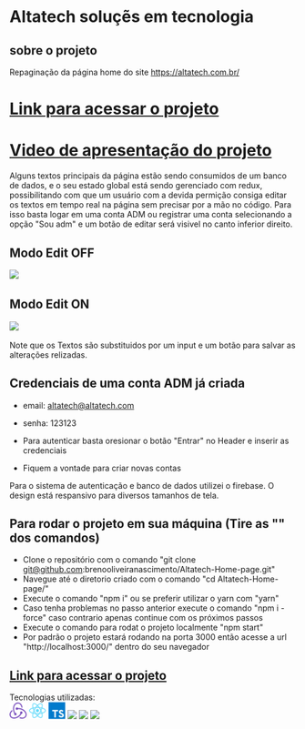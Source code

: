 # Altatech soluçẽs em tecnologia

## sobre o projeto
Repaginação da página home do site https://altatech.com.br/

# [Link para acessar o projeto](https://altatech-home-page.vercel.app/)
# [Video de apresentação do projeto](https://youtu.be/cNHyJ21mTqI)


Alguns textos principais da página estão sendo consumidos de um banco de dados, e o seu estado global
está sendo gerenciado com redux, possibilitando com que um usuário com a devida permição consiga editar os textos em tempo real na página
sem precisar por a mão no código.
Para isso basta logar em uma conta ADM ou registrar uma conta selecionando a opção "Sou adm" e um botão de editar será visivel no canto
inferior direito.

## Modo Edit OFF

<img width=90%  src="https://user-images.githubusercontent.com/94801880/192566095-d79f7905-f3fc-4f5d-810a-fb74a0bf8efe.png"/>

## Modo Edit ON

<img width=90%  src="https://user-images.githubusercontent.com/94801880/192566100-08ec80b7-d1ef-44e8-b43f-392e9a0bfe25.png"/>

Note que os Textos são substituidos por um input e um botão para salvar as alterações relizadas.

## Credenciais de uma conta ADM já criada
- email: altatech@altatech.com

- senha: 123123
- Para autenticar basta oresionar o botão "Entrar" no Header e inserir as credenciais
- Fiquem a vontade para criar novas contas

Para o sistema de autenticação e banco de dados utilizei o firebase.
O design está respansivo para diversos tamanhos de tela.

## Para rodar o projeto em sua máquina (Tire as "" dos comandos)
- Clone o repositório com o comando "git clone git@github.com:brenooliveiranascimento/Altatech-Home-page.git"
- Navegue até o diretorio criado com o comando "cd Altatech-Home-page/"
- Execute o comando "npm i" ou se preferir utilizar o yarn com "yarn"
- Caso tenha problemas no passo anterior execute o comando "npm i -force" caso contrario apenas continue com os próximos passos
- Execute o comando para rodat o projeto localmente "npm start"
- Por padrão o projeto estará rodando na porta 3000 então acesse a url "http://localhost:3000/" dentro do seu navegador

## [Link para acessar o projeto](https://altatech-home-page.vercel.app/)

Tecnologias utilizadas:<br/>
<a href="https://www.javascript.com/"><img src="https://raw.githubusercontent.com/devicons/devicon/master/icons/redux/redux-original.svg" width=30 height=30></a>
<a href="https://www.javascript.com/"><img src="https://raw.githubusercontent.com/devicons/devicon/master/icons/react/react-original.svg" width=30 height=30></a>
<a href="https://www.reactnative.com/"><img src="https://raw.githubusercontent.com/devicons/devicon/master/icons/typescript/typescript-plain.svg" height=30 width=30></a>
<img src="https://img.shields.io/badge/html5%20-%23E34F26.svg?&style=for-the-badge&logo=html5&logoColor=white"/>
<img src="https://img.shields.io/badge/css3%20-%231572B6.svg?&style=for-the-badge&logo=css3&logoColor=white"/>
  <a href="https://rnfirebase.io/"><img src="https://user-images.githubusercontent.com/94801880/152535515-3503ef54-50a0-4765-a057-6013f4aa8521.png" width=90></a>

